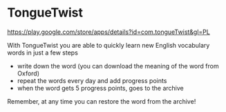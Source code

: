 # TongueTwist



https://play.google.com/store/apps/details?id=com.tongueTwist&gl=PL



With TongueTwist you are able to quickly learn new English vocabulary words in just a few steps
- write down the word (you can download the meaning of the word from Oxford)
- repeat the words every day and add progress points
- when the word gets 5 progress points, goes to the archive

Remember, at any time you can restore the word from the archive!
